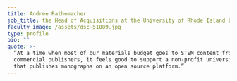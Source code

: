 ```yaml
---
title: Andrée Rathemacher
job_title: the Head of Acquisitions at the University of Rhode Island Library
faculty_image: /assets/dsc-51089.jpg
type: profile
bio: ""
quote: >-
  “At a time when most of our materials budget goes to STEM content from large
  commercial publishers, it feels good to support a non-profit university press
  that publishes monographs on an open source platform.”
---
```



